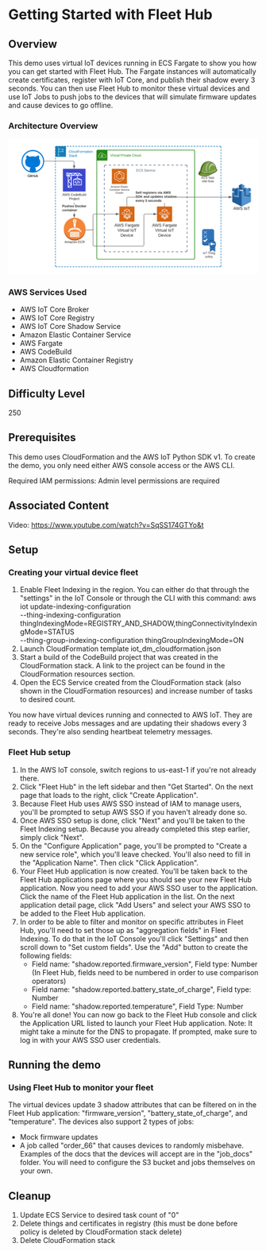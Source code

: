 
# Getting Started with Fleet Hub

## Overview

This demo uses virtual IoT devices running in ECS Fargate to show you how you can get started with Fleet Hub. The Fargate instances will automatically create certificates, register with IoT Core, and publish their shadow every 3 seconds.
You can then use Fleet Hub to monitor these virtual devices and use IoT Jobs to push jobs to the devices that will simulate firmware updates and cause devices to go offline.

### Architecture Overview
![IoT Device Management Demo Architecture](iot_dm_demo_arch.png)

### AWS Services Used
- AWS IoT Core Broker
- AWS IoT Core Registry
- AWS IoT Core Shadow Service
- Amazon Elastic Container Service
- AWS Fargate
- AWS CodeBuild
- Amazon Elastic Container Registry
- AWS Cloudformation

## Difficulty Level
250

## Prerequisites

This demo uses CloudFormation and the AWS IoT Python SDK v1. To create the demo, you only need either AWS console access or the AWS CLI.

Required IAM permissions:
Admin level permissions are required

## Associated Content
Video: https://www.youtube.com/watch?v=SqSS174GTYo&t

## Setup

### Creating your virtual device fleet

1) Enable Fleet Indexing in the region. You can either do that through the "settings" in the IoT Console or through the CLI with this command: 
aws iot update-indexing-configuration \
  --thing-indexing-configuration thingIndexingMode=REGISTRY_AND_SHADOW,thingConnectivityIndexingMode=STATUS \
  --thing-group-indexing-configuration thingGroupIndexingMode=ON 
2) Launch CloudFormation template iot_dm_cloudformation.json
3) Start a build of the CodeBuild project that was created in the CloudFormation stack. A link to the project can be found in the CloudFormation resources section.
4) Open the ECS Service created from the CloudFormation stack (also shown in the CloudFormation resources) and increase number of tasks to desired count.

You now have virtual devices running and connected to AWS IoT. They are ready to receive Jobs messages and are updating their shadows every 3 seconds. They're also sending heartbeat telemetry messages.

### Fleet Hub setup

1) In the AWS IoT console, switch regions to us-east-1 if you're not already there. 
2) Click "Fleet Hub" in the left sidebar and then "Get Started". On the next page that loads to the right, click "Create Application".
3) Because Fleet Hub uses AWS SSO instead of IAM to manage users, you'll be prompted to setup AWS SSO if you haven't already done so.
4) Once AWS SSO setup is done, click "Next" and you'll be taken to the Fleet Indexing setup. Because you already completed this step earlier, simply click "Next".
5) On the "Configure Application" page, you'll be prompted to "Create a new service role", which you'll leave checked. You'll also need to fill in the "Application Name". Then click "Click Application".
6) Your Fleet Hub application is now created. You'll be taken back to the Fleet Hub applications page where you should see your new Fleet Hub application. Now you need to add your AWS SSO user to the application. Click the name of the Fleet Hub application in the list. On the next application detail page, click "Add Users" and select your AWS SSO to be added to the Fleet Hub application.
7) In order to be able to filter and monitor on specific attributes in Fleet Hub, you'll need to set those up as "aggregation fields" in Fleet Indexing. To do that in the IoT Console you'll click "Settings" and then scroll down to "Set custom fields". Use the "Add" button to create the following fields:
    - Field name: "shadow.reported.firmware_version", Field type: Number (In Fleet Hub, fields need to be numbered in order to use comparison operators)
    - Field name: "shadow.reported.battery_state_of_charge", Field type: Number
    - Field name: "shadow.reported.temperature", Field Type: Number
8) You're all done! You can now go back to the Fleet Hub console and click the Application URL listed to launch your Fleet Hub application. Note: It might take a minute for the DNS to propagate. If prompted, make sure to log in with your AWS SSO user credentials.

## Running the demo

### Using Fleet Hub to monitor your fleet

The virtual devices update 3 shadow attributes that can be filtered on in the Fleet Hub application: "firmware_version", "battery_state_of_charge", and "temperature".
The devices also support 2 types of jobs:
 - Mock firmware updates
 - A job called "order_66" that causes devices to randomly misbehave. 
Examples of the docs that the devices will accept are in the "job_docs" folder. You will need to configure the S3 bucket and jobs themselves on your own.

## Cleanup

1) Update ECS Service to desired task count of "0"
2) Delete things and certificates in registry (this must be done before policy is deleted by CloudFormation stack delete)
3) Delete CloudFormation stack